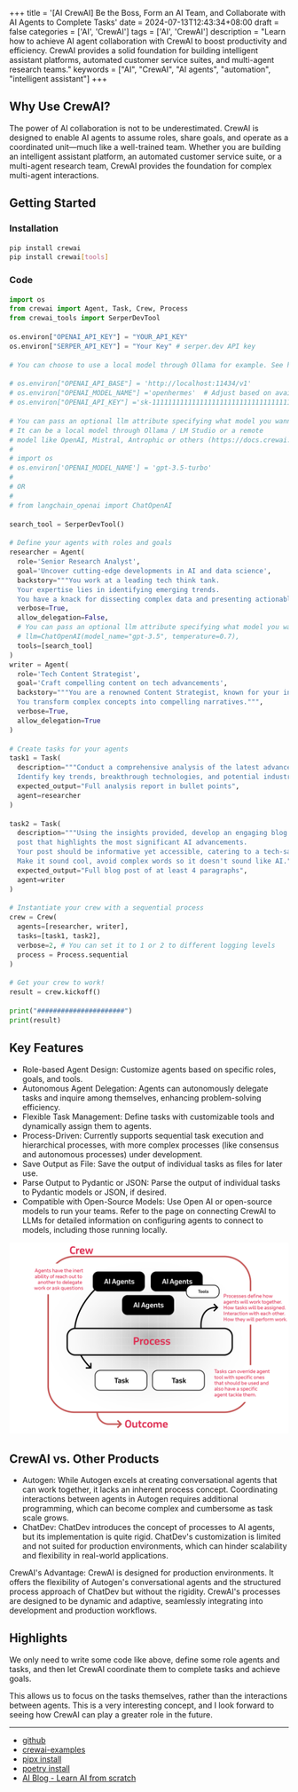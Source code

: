 +++
title = '[AI CrewAI] Be the Boss, Form an AI Team, and Collaborate with AI Agents to Complete Tasks'
date = 2024-07-13T12:43:34+08:00
draft = false
categories = ['AI', 'CrewAI']
tags = ['AI', 'CrewAI']
description = "Learn how to achieve AI agent collaboration with CrewAI to boost productivity and efficiency. CrewAI provides a solid foundation for building intelligent assistant platforms, automated customer service suites, and multi-agent research teams."
keywords = ["AI", "CrewAI", "AI agents", "automation", "intelligent assistant"]
+++

## Why Use CrewAI?
The power of AI collaboration is not to be underestimated. CrewAI is designed to enable AI agents to assume roles, share goals, and operate as a coordinated unit—much like a well-trained team. Whether you are building an intelligent assistant platform, an automated customer service suite, or a multi-agent research team, CrewAI provides the foundation for complex multi-agent interactions.

## Getting Started

### Installation

```bash
pip install crewai
pip install crewai[tools]
```

### Code

```python
import os
from crewai import Agent, Task, Crew, Process
from crewai_tools import SerperDevTool

os.environ["OPENAI_API_KEY"] = "YOUR_API_KEY"
os.environ["SERPER_API_KEY"] = "Your Key" # serper.dev API key

# You can choose to use a local model through Ollama for example. See https://docs.crewai.com/how-to/LLM-Connections/ for more information.

# os.environ["OPENAI_API_BASE"] = 'http://localhost:11434/v1'
# os.environ["OPENAI_MODEL_NAME"] ='openhermes'  # Adjust based on available model
# os.environ["OPENAI_API_KEY"] ='sk-111111111111111111111111111111111111111111111111'

# You can pass an optional llm attribute specifying what model you wanna use.
# It can be a local model through Ollama / LM Studio or a remote
# model like OpenAI, Mistral, Antrophic or others (https://docs.crewai.com/how-to/LLM-Connections/)
#
# import os
# os.environ['OPENAI_MODEL_NAME'] = 'gpt-3.5-turbo'
#
# OR
#
# from langchain_openai import ChatOpenAI

search_tool = SerperDevTool()

# Define your agents with roles and goals
researcher = Agent(
  role='Senior Research Analyst',
  goal='Uncover cutting-edge developments in AI and data science',
  backstory="""You work at a leading tech think tank.
  Your expertise lies in identifying emerging trends.
  You have a knack for dissecting complex data and presenting actionable insights.""",
  verbose=True,
  allow_delegation=False,
  # You can pass an optional llm attribute specifying what model you wanna use.
  # llm=ChatOpenAI(model_name="gpt-3.5", temperature=0.7),
  tools=[search_tool]
)
writer = Agent(
  role='Tech Content Strategist',
  goal='Craft compelling content on tech advancements',
  backstory="""You are a renowned Content Strategist, known for your insightful and engaging articles.
  You transform complex concepts into compelling narratives.""",
  verbose=True,
  allow_delegation=True
)

# Create tasks for your agents
task1 = Task(
  description="""Conduct a comprehensive analysis of the latest advancements in AI in 2024.
  Identify key trends, breakthrough technologies, and potential industry impacts.""",
  expected_output="Full analysis report in bullet points",
  agent=researcher
)

task2 = Task(
  description="""Using the insights provided, develop an engaging blog
  post that highlights the most significant AI advancements.
  Your post should be informative yet accessible, catering to a tech-savvy audience.
  Make it sound cool, avoid complex words so it doesn't sound like AI.""",
  expected_output="Full blog post of at least 4 paragraphs",
  agent=writer
)

# Instantiate your crew with a sequential process
crew = Crew(
  agents=[researcher, writer],
  tasks=[task1, task2],
  verbose=2, # You can set it to 1 or 2 to different logging levels
  process = Process.sequential
)

# Get your crew to work!
result = crew.kickoff()

print("######################")
print(result)
```

## Key Features
- Role-based Agent Design: Customize agents based on specific roles, goals, and tools.
- Autonomous Agent Delegation: Agents can autonomously delegate tasks and inquire among themselves, enhancing problem-solving efficiency.
- Flexible Task Management: Define tasks with customizable tools and dynamically assign them to agents.
- Process-Driven: Currently supports sequential task execution and hierarchical processes, with more complex processes (like consensus and autonomous processes) under development.
- Save Output as File: Save the output of individual tasks as files for later use.
- Parse Output to Pydantic or JSON: Parse the output of individual tasks to Pydantic models or JSON, if desired.
- Compatible with Open-Source Models: Use Open AI or open-source models to run your teams. Refer to the page on connecting CrewAI to LLMs for detailed information on configuring agents to connect to models, including those running locally.

![crewAI-mindmap](crewAI-mindmap.png)

## CrewAI vs. Other Products
- Autogen: While Autogen excels at creating conversational agents that can work together, it lacks an inherent process concept. Coordinating interactions between agents in Autogen requires additional programming, which can become complex and cumbersome as task scale grows.
- ChatDev: ChatDev introduces the concept of processes to AI agents, but its implementation is quite rigid. ChatDev's customization is limited and not suited for production environments, which can hinder scalability and flexibility in real-world applications.

CrewAI's Advantage: CrewAI is designed for production environments. It offers the flexibility of Autogen's conversational agents and the structured process approach of ChatDev but without the rigidity. CrewAI's processes are designed to be dynamic and adaptive, seamlessly integrating into development and production workflows.

## Highlights

We only need to write some code like above, define some role agents and tasks, and then let CrewAI coordinate them to complete tasks and achieve goals.

This allows us to focus on the tasks themselves, rather than the interactions between agents. This is a very interesting concept, and I look forward to seeing how CrewAI can play a greater role in the future.

---

- [github](https://github.com/crewAIInc/crewAI)
- [crewai-examples](https://github.com/joaomdmoura/crewai-examples)
- [pipx install](https://pipx.pypa.io/stable/installation/)
- [poetry install](https://python-poetry.org/docs/#installation)
- [AI Blog - Learn AI from scratch](https://ai-blog.aihub2022.top/post/ai-crewai-intro/)
<!-- - [公众号 - 从零开始学AI](...) -->
<!-- - [CSDN - 从零开始学AI](...) -->
<!-- - [掘金 - 从零开始学AI](...) -->
<!-- - [知乎 - 从零开始学AI](...) -->
<!-- - [阿里云 - 从零开始学AI](...) -->
<!-- - [腾讯云 - 从零开始学AI](...) -->

